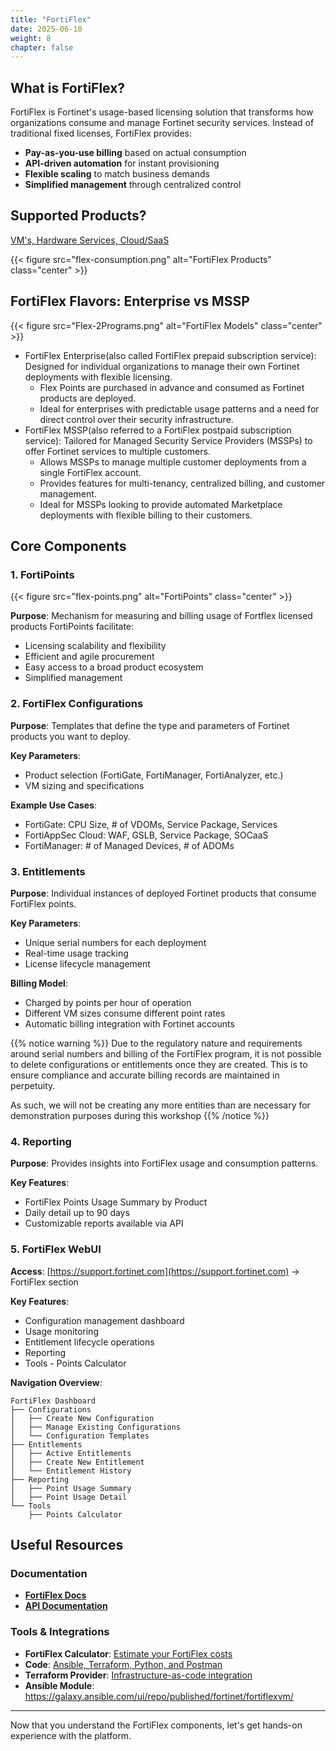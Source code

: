 ```yaml
---
title: "FortiFlex"
date: 2025-06-10
weight: 8
chapter: false
---
```



## What is FortiFlex?

FortiFlex is Fortinet's usage-based licensing solution that transforms how organizations consume and manage Fortinet security services. Instead of traditional fixed licenses, FortiFlex provides:

- **Pay-as-you-use billing** based on actual consumption
- **API-driven automation** for instant provisioning
- **Flexible scaling** to match business demands
- **Simplified management** through centralized control

## Supported Products?

[VM's, Hardware Services, Cloud/SaaS](https://docs.fortinet.com/document/flex-vm/25.3.0/administration-guide/883447/service-offerings)

{{< figure src="flex-consumption.png" alt="FortiFlex Products" class="center" >}}

## FortiFlex Flavors: Enterprise vs MSSP

{{< figure src="Flex-2Programs.png" alt="FortiFlex Models" class="center" >}}

- FortiFlex Enterprise(also called FortiFlex prepaid subscription service): Designed for individual organizations to manage their own Fortinet deployments with flexible licensing.
  - Flex Points are purchased in advance and consumed as Fortinet products are deployed.
  - Ideal for enterprises with predictable usage patterns and a need for direct control over their security infrastructure.
- FortiFlex MSSP(also referred to a FortiFlex postpaid subscription service): Tailored for Managed Security Service Providers (MSSPs) to offer Fortinet services to multiple customers.
  - Allows MSSPs to manage multiple customer deployments from a single FortiFlex account.
  - Provides features for multi-tenancy, centralized billing, and customer management.
  - Ideal for MSSPs looking to provide automated Marketplace deployments with flexible billing to their customers.

## Core Components

### 1. FortiPoints 

{{< figure src="flex-points.png" alt="FortiPoints" class="center" >}}

**Purpose**: Mechanism for measuring and billing usage of Fortflex licensed products
FortiPoints facilitate:

- Licensing scalability and flexibility
- Efficient and agile procurement
- Easy access to a broad product ecosystem
- Simplified management

### 2. FortiFlex Configurations

**Purpose**: Templates that define the type and parameters of Fortinet products you want to deploy.

**Key Parameters**:
- Product selection (FortiGate, FortiManager, FortiAnalyzer, etc.)
- VM sizing and specifications

**Example Use Cases**:
- FortiGate: CPU Size, # of VDOMs, Service Package, Services
- FortiAppSec Cloud: WAF, GSLB, Service Package, SOCaaS
- FortiManager: # of Managed Devices, # of ADOMs

### 3. Entitlements

**Purpose**: Individual instances of deployed Fortinet products that consume FortiFlex points.

**Key Parameters**:
- Unique serial numbers for each deployment
- Real-time usage tracking
- License lifecycle management

**Billing Model**:
- Charged by points per hour of operation
- Different VM sizes consume different point rates
- Automatic billing integration with Fortinet accounts

{{% notice warning %}}
Due to the regulatory nature and requirements around serial numbers and billing of the FortiFlex program, it is not possible to delete configurations or entitlements once they are created. This is to ensure compliance and accurate billing records are maintained in perpetuity.

As such, we will not be creating any more entities than are necessary for demonstration purposes during this workshop
{{% /notice %}}

### 4. Reporting

**Purpose**: Provides insights into FortiFlex usage and consumption patterns.

**Key Features**:
- FortiFlex Points Usage Summary by Product
- Daily detail up to 90 days
- Customizable reports available via API

### 5. FortiFlex WebUI

**Access**: [https://support.fortinet.com](https://support.fortinet.com) → FortiFlex section

**Key Features**:
- Configuration management dashboard
- Usage monitoring
- Entitlement lifecycle operations
- Reporting
- Tools - Points Calculator

**Navigation Overview**:
```
FortiFlex Dashboard
├── Configurations
│   ├── Create New Configuration
│   ├── Manage Existing Configurations
│   └── Configuration Templates
├── Entitlements
│   ├── Active Entitlements
│   ├── Create New Entitlement
│   └── Entitlement History
├── Reporting
│   ├── Point Usage Summary
│   ├── Point Usage Detail
└── Tools
    ├── Points Calculator
```

## Useful Resources

### Documentation
- [**FortiFlex Docs**](https://docs.fortinet.com/product/flex-vm/25.2)
- [**API Documentation**](https://fndn.fortinet.net/index.php?/fortiapi/954-fortiflex/956/)

### Tools & Integrations
- **FortiFlex Calculator**: [Estimate your FortiFlex costs](https://fndn.fortinet.net/index.php?/tools/fortiflex/)
- **Code**: [Ansible, Terraform, Python, and Postman](https://github.com/FortinetCloudCSE/fortiflexvm-api)
- **Terraform Provider**: [Infrastructure-as-code integration](https://registry.terraform.io/providers/fortinetdev/fortiflexvm/latest )
- **Ansible Module**: https://galaxy.ansible.com/ui/repo/published/fortinet/fortiflexvm/ 


---

Now that you understand the FortiFlex components, let's get hands-on experience with the platform.
